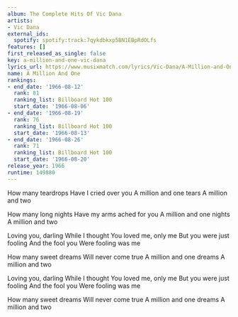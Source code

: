 ```yaml
---
album: The Complete Hits Of Vic Dana
artists:
- Vic Dana
external_ids:
  spotify: spotify:track:7qykdbkxp5BN1EBpRdOLfs
features: []
first_released_as_single: false
key: a-million-and-one-vic-dana
lyrics_url: https://www.musixmatch.com/lyrics/Vic-Dana/A-Million-and-One
name: A Million And One
rankings:
- end_date: '1966-08-12'
  rank: 81
  ranking_list: Billboard Hot 100
  start_date: '1966-08-06'
- end_date: '1966-08-19'
  rank: 76
  ranking_list: Billboard Hot 100
  start_date: '1966-08-13'
- end_date: '1966-08-26'
  rank: 71
  ranking_list: Billboard Hot 100
  start_date: '1966-08-20'
release_year: 1966
runtime: 149880
---
```

How many teardrops
Have I cried over you
A million and one tears
A million and two

How many long nights
Have my arms ached for you
A million and one nights
A million and two

Loving you, darling
While I thought
You loved me, only me
But you were just fooling
And the fool you
Were fooling was me

How many sweet dreams
Will never come true
A million and one dreams
A million and two

Loving you, darling
While I thought
You loved me, only me
But you were just fooling
And the fool you
Were fooling was me

How many sweet dreams
Will never come true
A million and one dreams
A million and two
